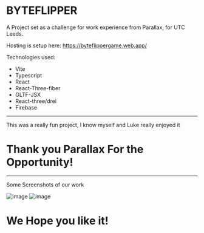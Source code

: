 # BYTEFLIPPER
A Project set as a challenge for work experience from Parallax, for UTC Leeds.

Hosting is setup here: https://byteflippergame.web.app/

Technologies used:
- Vite
- Typescript
- React
- React-Three-fiber
- GLTF-JSX
- React-three/drei
- Firebase
-------------
This was a really fun project, I know myself and Luke really enjoyed it

# Thank you Parallax For the Opportunity!
----------------------
Some Screenshots of our work

![image](https://github.com/ThatLukeDev/parallax/assets/127598330/920bc28f-04b9-46e5-b9e7-4bdbf0f1ad63)
![image](https://github.com/ThatLukeDev/parallax/assets/127598330/9ddd1228-cd36-4229-bcba-5137572a8dcf)


# We Hope you like it!
